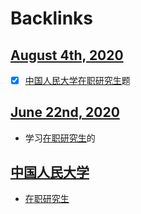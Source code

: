 
# Backlinks
## [August 4th, 2020](<August 4th, 2020.md>)
- [x] [中国人民大学](<中国人民大学.md>)[在职研究生](<在职研究生.md>)题

## [June 22nd, 2020](<June 22nd, 2020.md>)
- 学习[在职研究生](<在职研究生.md>)的

## [中国人民大学](<中国人民大学.md>)
- [在职研究生](<在职研究生.md>)

